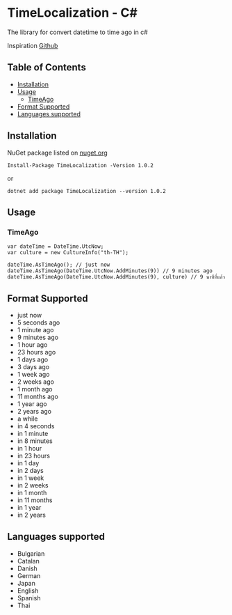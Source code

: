 # TimeLocalization - C#

The library for convert datetime to time ago in c#


Inspiration [Github](https://github.com/NickStrupat/TimeAgo)

## Table of Contents

- [Installation](#installation)
- [Usage](#usage)
    - [TimeAgo](#timeago)
- [Format Supported](#format)
- [Languages supported](#languages)


## Installation <a name="installation"></a>

NuGet package listed on [nuget.org](https://www.nuget.org/packages/TimeLocalization)

    Install-Package TimeLocalization -Version 1.0.2
or
    
    dotnet add package TimeLocalization --version 1.0.2

## Usage <a name="usage"></a>

### TimeAgo <a name="timeago"></a>

    var dateTime = DateTime.UtcNow;
    var culture = new CultureInfo("th-TH");
    
    dateTime.AsTimeAgo(); // just now
    dateTime.AsTimeAgo(DateTime.UtcNow.AddMinutes(9)) // 9 minutes ago
    dateTime.AsTimeAgo(DateTime.UtcNow.AddMinutes(9), culture) // 9 นาทีที่แล้ว


## Format Supported <a name="format"></a>

- just now
- 5 seconds ago
- 1 minute ago
- 9 minutes ago
- 1 hour ago
- 23 hours ago
- 1 days ago
- 3 days ago
- 1 week ago
- 2 weeks ago
- 1 month ago
- 11 months ago
- 1 year ago
- 2 years ago
- a while
- in 4 seconds
- in 1 minute
- in 8 minutes
- in 1 hour
- in 23 hours
- in 1 day
- in 2 days
- in 1 week
- in 2 weeks
- in 1 month
- in 11 months
- in 1 year
- in 2 years


## Languages supported <a name="languages"></a>

- Bulgarian
- Catalan
- Danish
- German
- Japan
- English
- Spanish
- Thai

